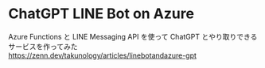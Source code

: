 # ChatGPT LINE Bot on Azure

Azure Functions と LINE Messaging API を使って ChatGPT とやり取りできるサービスを作ってみた  
https://zenn.dev/takunology/articles/linebotandazure-gpt
